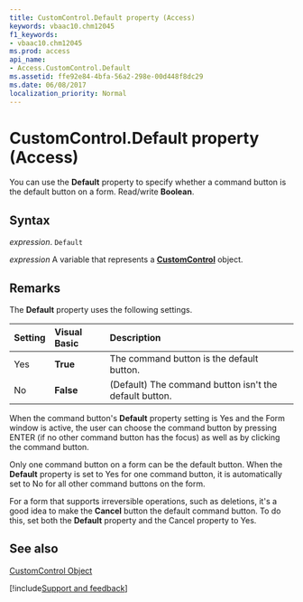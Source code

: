 ```yaml
---
title: CustomControl.Default property (Access)
keywords: vbaac10.chm12045
f1_keywords:
- vbaac10.chm12045
ms.prod: access
api_name:
- Access.CustomControl.Default
ms.assetid: ffe92e84-4bfa-56a2-298e-00d448f8dc29
ms.date: 06/08/2017
localization_priority: Normal
---
```



# CustomControl.Default property (Access)

You can use the  **Default** property to specify whether a command button is the default button on a form. Read/write **Boolean**.


## Syntax

_expression_. `Default`

_expression_ A variable that represents a **[CustomControl](Access.CustomControl.md)** object.


## Remarks

The  **Default** property uses the following settings.



|Setting|Visual Basic|Description|
|:-----|:-----|:-----|
|Yes|**True**|The command button is the default button.|
|No|**False**|(Default) The command button isn't the default button.|

When the command button's  **Default** property setting is Yes and the Form window is active, the user can choose the command button by pressing ENTER (if no other command button has the focus) as well as by clicking the command button.

Only one command button on a form can be the default button. When the  **Default** property is set to Yes for one command button, it is automatically set to No for all other command buttons on the form.

For a form that supports irreversible operations, such as deletions, it's a good idea to make the  **Cancel** button the default command button. To do this, set both the **Default** property and the Cancel property to Yes.


## See also


[CustomControl Object](Access.CustomControl.md)

[!include[Support and feedback](~/includes/feedback-boilerplate.md)]